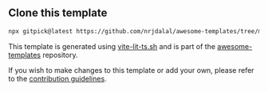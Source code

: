 ## Clone this template

```bash
npx gitpick@latest https://github.com/nrjdalal/awesome-templates/tree/main/vite-apps/vite-lit-ts
```

This template is generated using [vite-lit-ts.sh](https://github.com/nrjdalal/awesome-templates/blob/main/.github/.scripts/vite-lit-ts.sh) and is part of the [awesome-templates](https://github.com/nrjdalal/awesome-templates) repository.

If you wish to make changes to this template or add your own, please refer to the [contribution guidelines](https://github.com/nrjdalal/awesome-templates?tab=readme-ov-file#contributing).


